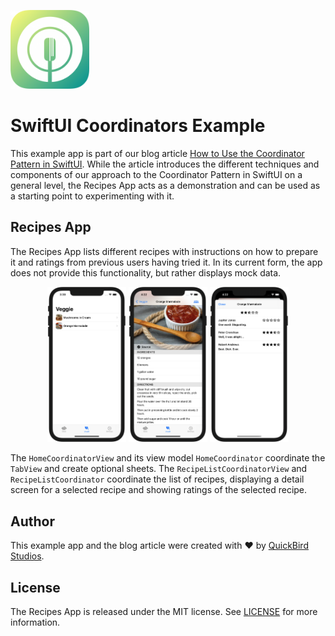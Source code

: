 <p align="left">
  <img src="README_Assets/RecipesAppIcon.png" width="25%">
</p>

# SwiftUI Coordinators Example

This example app is part of our blog article [How to Use the Coordinator Pattern in SwiftUI](https://quickbirdstudios.com/blog/coordinator-pattern-in-swiftui/). While the article introduces the different techniques and components of our approach to the Coordinator Pattern in SwiftUI on a general level, the Recipes App acts as a demonstration and can be used as a starting point to experimenting with it.

## Recipes App

The Recipes App lists different recipes with instructions on how to prepare it and ratings from previous users having tried it. In its current form, the app does not provide this functionality, but rather displays mock data.

<p align="center">
  <img src="README_Assets/RecipesHome.png" alt="RecipeView" width="25%">
  <img src="README_Assets/RecipesDetail.png" alt="RecipeDetail" width="25%">
  <img src="README_Assets/RecipesRatings.png" alt="RatingsView" width="25%">
</p>

The `HomeCoordinatorView` and its view model `HomeCoordinator` coordinate the `TabView` and create optional sheets. The `RecipeListCoordinatorView` and `RecipeListCoordinator` coordinate the list of recipes, displaying a detail screen for a selected recipe and showing ratings of the selected recipe.

## Author

This example app and the blog article were created with ❤️ by [QuickBird Studios](https://quickbirdstudios.com).

## License

The Recipes App is released under the MIT license. See [LICENSE](LICENSE) for more information.




